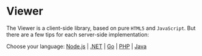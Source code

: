 # Viewer

The Viewer is a client-side library, based on pure `HTML5` and `JavaScript`. But there are a few tips for each server-side implementation: 

Choose your language: [Node.js](viewer/2legged/nodejs) | [.NET](viewer/2legged/net) | [Go](viewer/2legged/go) | [PHP](viewer/2legged/php) | [Java](viewer/2legged/java)

